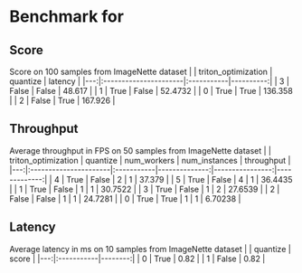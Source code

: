 # Benchmark for 

## Score

Score on 100 samples from ImageNette dataset
|    | triton_optimization   | quantize   |   latency |
|---:|:----------------------|:-----------|----------:|
|  3 | False                 | False      |   48.617  |
|  1 | True                  | False      |   52.4732 |
|  0 | True                  | True       |  136.358  |
|  2 | False                 | True       |  167.926  |

## Throughput
Average throughput in FPS on 50 samples from ImageNette dataset
|    | triton_optimization   | quantize   |   num_workers |   num_instances |   throughput |
|---:|:----------------------|:-----------|--------------:|----------------:|-------------:|
|  4 | True                  | False      |             2 |               1 |     37.379   |
|  5 | True                  | False      |             4 |               1 |     36.4435  |
|  1 | True                  | False      |             1 |               1 |     30.7522  |
|  3 | True                  | False      |             1 |               2 |     27.6539  |
|  2 | False                 | False      |             1 |               1 |     24.7281  |
|  0 | True                  | True       |             1 |               1 |      6.70238 |

## Latency

Average latency in ms on 10 samples from ImageNette dataset
|    | quantize   |   score |
|---:|:-----------|--------:|
|  0 | True       |    0.82 |
|  1 | False      |    0.82 |